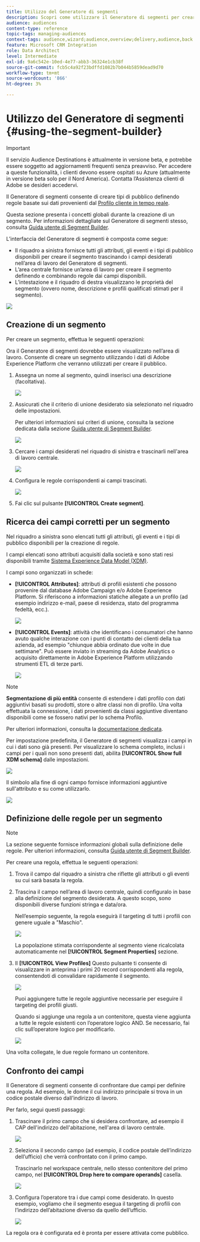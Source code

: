```yaml
---
title: Utilizzo del Generatore di segmenti
description: Scopri come utilizzare il Generatore di segmenti per creare tipi di pubblico.
audience: audiences
content-type: reference
topic-tags: managing-audiences
context-tags: audience,wizard;audience,overview;delivery,audience,back
feature: Microsoft CRM Integration
role: Data Architect
level: Intermediate
exl-id: 9a6c542e-10ed-4e77-abb3-36324e1cb38f
source-git-commit: fcb5c4a92f23bdffd1082b7b044b5859dead9d70
workflow-type: tm+mt
source-wordcount: '866'
ht-degree: 3%

---
```


# Utilizzo del Generatore di segmenti {#using-the-segment-builder}

>[!IMPORTANT]
>
>Il servizio Audience Destinations è attualmente in versione beta, e potrebbe essere soggetto ad aggiornamenti frequenti senza preavviso. Per accedere a queste funzionalità, i clienti devono essere ospitati su Azure (attualmente in versione beta solo per il Nord America). Contatta l’Assistenza clienti di Adobe se desideri accedervi.

Il Generatore di segmenti consente di creare tipi di pubblico definendo regole basate sui dati provenienti dal [Profilo cliente in tempo reale](https://experienceleague.adobe.com/docs/experience-platform/profile/home.html).

Questa sezione presenta i concetti globali durante la creazione di un segmento. Per informazioni dettagliate sul Generatore di segmenti stesso, consulta [Guida utente di Segment Builder](https://experienceleague.adobe.com/docs/experience-platform/segmentation/ui/overview.html).

L’interfaccia del Generatore di segmenti è composta come segue:

* Il riquadro a sinistra fornisce tutti gli attributi, gli eventi e i tipi di pubblico disponibili per creare il segmento trascinando i campi desiderati nell’area di lavoro del Generatore di segmenti.
* L’area centrale fornisce un’area di lavoro per creare il segmento definendo e combinando regole dai campi disponibili.
* L’intestazione e il riquadro di destra visualizzano le proprietà del segmento (ovvero nome, descrizione e profili qualificati stimati per il segmento).

![](assets/aep_audiences_interface.png)

## Creazione di un segmento

Per creare un segmento, effettua le seguenti operazioni:

Ora il Generatore di segmenti dovrebbe essere visualizzato nell’area di lavoro. Consente di creare un segmento utilizzando i dati di Adobe Experience Platform che verranno utilizzati per creare il pubblico.

1. Assegna un nome al segmento, quindi inserisci una descrizione (facoltativa).

   ![](assets/aep_audiences_creation_edit_name.png)

1. Assicurati che il criterio di unione desiderato sia selezionato nel riquadro delle impostazioni.

   Per ulteriori informazioni sui criteri di unione, consulta la sezione dedicata dalla sezione [Guida utente di Segment Builder](https://experienceleague.adobe.com/docs/experience-platform/segmentation/ui/overview.html).

   ![](assets/aep_audiences_mergepolicy.png)

1. Cercare i campi desiderati nel riquadro di sinistra e trascinarli nell&#39;area di lavoro centrale.

   ![](assets/aep_audiences_dragfield.png)

1. Configura le regole corrispondenti ai campi trascinati.

   ![](assets/aep_audiences_configure_rules.png)

1. Fai clic sul pulsante **[!UICONTROL Create segment]**.

## Ricerca dei campi corretti per un segmento

Nel riquadro a sinistra sono elencati tutti gli attributi, gli eventi e i tipi di pubblico disponibili per la creazione di regole.

I campi elencati sono attributi acquisiti dalla società e sono stati resi disponibili tramite [Sistema Experience Data Model (XDM)](https://experienceleague.adobe.com/docs/experience-platform/xdm/home.html).

I campi sono organizzati in schede:

* **[!UICONTROL Attributes]**: attributi di profili esistenti che possono provenire dal database Adobe Campaign e/o Adobe Experience Platform. Si riferiscono a informazioni statiche allegate a un profilo (ad esempio indirizzo e-mail, paese di residenza, stato del programma fedeltà, ecc.).

  ![](assets/aep_audiences_attributestab.png)

* **[!UICONTROL Events]**: attività che identificano i consumatori che hanno avuto qualche interazione con i punti di contatto dei clienti della tua azienda, ad esempio &quot;chiunque abbia ordinato due volte in due settimane&quot;. Può essere inviato in streaming da Adobe Analytics o acquisito direttamente in Adobe Experience Platform utilizzando strumenti ETL di terze parti.

  ![](assets/aep_audiences_eventstab.png)

>[!NOTE]
>
>**Segmentazione di più entità** consente di estendere i dati profilo con dati aggiuntivi basati su prodotti, store o altre classi non di profilo. Una volta effettuata la connessione, i dati provenienti da classi aggiuntive diventano disponibili come se fossero nativi per lo schema Profilo.
>
>Per ulteriori informazioni, consulta la [documentazione dedicata](https://experienceleague.adobe.com/docs/experience-platform/segmentation/multi-entity-segmentation.html).

Per impostazione predefinita, il Generatore di segmenti visualizza i campi in cui i dati sono già presenti. Per visualizzare lo schema completo, inclusi i campi per i quali non sono presenti dati, abilita **[!UICONTROL Show full XDM schema]** dalle impostazioni.

![](assets/aep_audiences_populatedfields.png)

Il simbolo alla fine di ogni campo fornisce informazioni aggiuntive sull&#39;attributo e su come utilizzarlo.

![](assets/aep_audiences_isymbol.png)

## Definizione delle regole per un segmento

>[!NOTE]
>
>La sezione seguente fornisce informazioni globali sulla definizione delle regole. Per ulteriori informazioni, consulta [Guida utente di Segment Builder](https://experienceleague.adobe.com/docs/experience-platform/segmentation/ui/overview.html).

Per creare una regola, effettua le seguenti operazioni:

1. Trova il campo dal riquadro a sinistra che riflette gli attributi o gli eventi su cui sarà basata la regola.

1. Trascina il campo nell’area di lavoro centrale, quindi configuralo in base alla definizione del segmento desiderata. A questo scopo, sono disponibili diverse funzioni stringa e data/ora.

   Nell’esempio seguente, la regola eseguirà il targeting di tutti i profili con genere uguale a &quot;Maschio&quot;.

   ![](assets/aep_audiences_malegender.png)

   La popolazione stimata corrispondente al segmento viene ricalcolata automaticamente nel **[!UICONTROL Segment Properties]** sezione.

1. Il **[!UICONTROL View Profiles]** Questo pulsante ti consente di visualizzare in anteprima i primi 20 record corrispondenti alla regola, consentendoti di convalidare rapidamente il segmento.

   ![](assets/aep_audiences_samplepreview.png)

   Puoi aggiungere tutte le regole aggiuntive necessarie per eseguire il targeting dei profili giusti.

   Quando si aggiunge una regola a un contenitore, questa viene aggiunta a tutte le regole esistenti con l’operatore logico AND. Se necessario, fai clic sull’operatore logico per modificarlo.

   ![](assets/aep_audiences_andoperator.png)

Una volta collegate, le due regole formano un contenitore.

## Confronto dei campi

Il Generatore di segmenti consente di confrontare due campi per definire una regola. Ad esempio, le donne il cui indirizzo principale si trova in un codice postale diverso dall’indirizzo di lavoro.

Per farlo, segui questi passaggi:

1. Trascinare il primo campo che si desidera confrontare, ad esempio il CAP dell&#39;indirizzo dell&#39;abitazione, nell&#39;area di lavoro centrale.

   ![](assets/aep_audiences_comparing_1.png)

1. Seleziona il secondo campo (ad esempio, il codice postale dell’indirizzo dell’ufficio) che verrà confrontato con il primo campo.

   Trascinarlo nel workspace centrale, nello stesso contenitore del primo campo, nel **[!UICONTROL Drop here to compare operands]** casella.

   ![](assets/aep_audiences_comparing_2.png)

1. Configura l’operatore tra i due campi come desiderato. In questo esempio, vogliamo che il segmento esegua il targeting di profili con l’indirizzo dell’abitazione diverso da quello dell’ufficio.

   ![](assets/aep_audiences_comparing_3.png)

La regola ora è configurata ed è pronta per essere attivata come pubblico.
